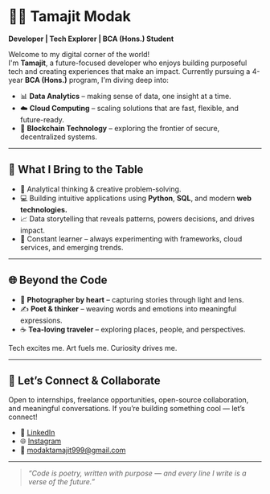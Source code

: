# 👨‍💻 Tamajit Modak

**Developer | Tech Explorer | BCA (Hons.) Student**

Welcome to my digital corner of the world!  
I'm **Tamajit**, a future-focused developer who enjoys building purposeful tech and creating experiences that make an impact. Currently pursuing a 4-year **BCA (Hons.)** program, I'm diving deep into:

- 📊 **Data Analytics** – making sense of data, one insight at a time.
- ☁️ **Cloud Computing** – scaling solutions that are fast, flexible, and future-ready.  
- 🔗 **Blockchain Technology** – exploring the frontier of secure, decentralized systems.  

---

## 🚀 What I Bring to the Table

- 🧠 Analytical thinking & creative problem-solving. 
- 💻 Building intuitive applications using **Python**, **SQL**, and modern **web technologies.**  
- 📈 Data storytelling that reveals patterns, powers decisions, and drives impact.  
- 🧪 Constant learner – always experimenting with frameworks, cloud services, and emerging trends.  

---

## 🌐 Beyond the Code

- 📸 **Photographer by heart** – capturing stories through light and lens.  
- ✍️ **Poet & thinker** – weaving words and emotions into meaningful expressions.  
- ☕ **Tea-loving traveler** – exploring places, people, and perspectives. 

Tech excites me. Art fuels me. Curiosity drives me.

---

## 🤝 Let’s Connect & Collaborate

Open to internships, freelance opportunities, open-source collaboration, and meaningful conversations. If you’re building something cool — let’s connect!

- 🔗 [LinkedIn](https://www.linkedin.com/in/tamajit-modak-76938b169)  
- 🌐 [Instagram](https://www.instagram.com/am_modak?igsh=MXUzMDhpbjN1dW9hbQ==)  
- 📧 [modaktamajit999@gmail.com](mailto:modaktamajit999@gmail.com)

---

> _“Code is poetry, written with purpose — and every line I write is a verse of the future.”_
